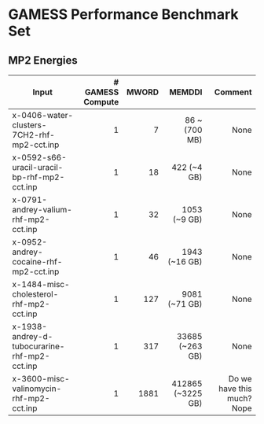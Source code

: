 # GAMESS Performance Benchmark Set

## MP2 Energies

|Input|# GAMESS Compute|MWORD|MEMDDI|Comment|
|-----|----------------:|-----:|------:|-------:|
|x-0406-water-clusters-7CH2-rhf-mp2-cct.inp|1|7|86 ~(700 MB)|None|
|x-0592-s66-uracil-uracil-bp-rhf-mp2-cct.inp|1|18|422 (~4 GB)|None|
|x-0791-andrey-valium-rhf-mp2-cct.inp|1|32|1053 (~9 GB)|None|
|x-0952-andrey-cocaine-rhf-mp2-cct.inp|1|46|1943 (~16 GB)|None|
|x-1484-misc-cholesterol-rhf-mp2-cct.inp|1|127|9081 (~71 GB)|None|
|x-1938-andrey-d-tubocurarine-rhf-mp2-cct.inp|1|317|33685 (~263 GB)|None|
|x-3600-misc-valinomycin-rhf-mp2-cct.inp|1|1881|412865 (~3225 GB)|Do we have this much? Nope|
